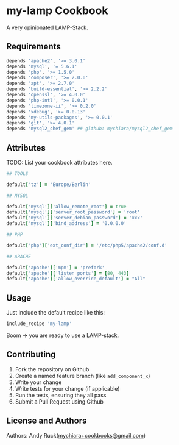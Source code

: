 my-lamp Cookbook
================
A very opinionated LAMP-Stack.

Requirements
------------

```ruby
depends 'apache2', '>= 3.0.1'
depends 'mysql', '= 5.6.1'
depends 'php', '>= 1.5.0'
depends 'composer', '>= 2.0.0'
depends 'apt', '>= 2.7.0'
depends 'build-essential', '>= 2.2.2'
depends 'openssl', '>= 4.0.0'
depends 'php-intl', '>= 0.0.1'
depends 'timezone-ii', '>= 0.2.0'
depends 'xdebug', '>= 0.0.13'
depends 'my-utils-packages', '>= 0.0.1'
depends 'git', '>= 4.0.1'
depends 'mysql2_chef_gem' ## github: mychiara/mysql2_chef_gem
```

Attributes
----------
TODO: List your cookbook attributes here.

```ruby
## TOOLS

default['tz'] = 'Europe/Berlin'

## MYSQL

default['mysql']['allow_remote_root'] = true
default['mysql']['server_root_password'] = 'root'
default['mysql']['server_debian_password'] = 'xxx'
default['mysql']['bind_address'] = '0.0.0.0'

## PHP

default['php']['ext_conf_dir'] = '/etc/php5/apache2/conf.d'

## APACHE

default['apache']['mpm'] = 'prefork'
default['apache']['listen_ports'] = [80, 443]
default['apache']['allow_override_default'] = "All"
```
Usage
-----
Just include the default recipe like this:

```ruby
include_recipe 'my-lamp'
```
Boom -> you are ready to use a LAMP-stack.

Contributing
------------

1. Fork the repository on Github
2. Create a named feature branch (like `add_component_x`)
3. Write your change
4. Write tests for your change (if applicable)
5. Run the tests, ensuring they all pass
6. Submit a Pull Request using Github

License and Authors
-------------------
Authors: Andy Ruck(mychiara+cookbooks@gmail.com)
